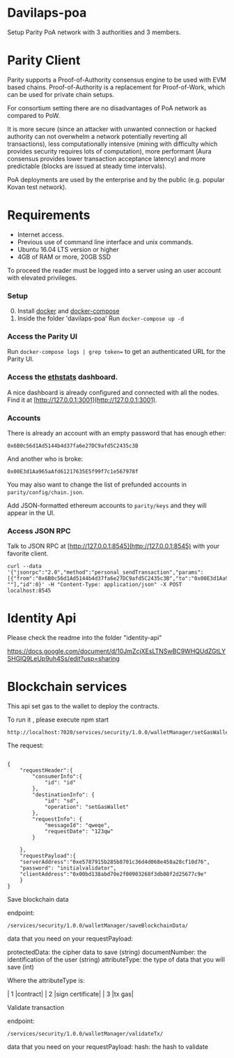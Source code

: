 # Davilaps-poa

Setup Parity PoA network with 3 authorities and 3 members.

# Parity Client


Parity supports a Proof-of-Authority consensus engine to be used with EVM based chains. Proof-of-Authority is a replacement for Proof-of-Work, which can be used for private chain setups.

For consortium setting there are no disadvantages of PoA network as compared to PoW.

 It is more secure (since an attacker with unwanted connection or hacked authority can not overwhelm a network potentially reverting all transactions), less computationally intensive (mining with difficulty which provides security requires lots of computation), more performant (Aura consensus provides lower transaction acceptance latency) and more predictable (blocks are issued at steady time intervals).

PoA deployments are used by the enterprise and by the public (e.g. popular Kovan test network).

# Requirements

- Internet access.
- Previous use of command line interface and unix commands.
- Ubuntu 16.04 LTS version or higher
- 4GB of RAM or more, 20GB SSD

To proceed the reader must be logged into a server using an user account with elevated privileges.


### Setup

0. Install [docker](https://docs.docker.com/engine/installation/) and [docker-compose](https://docs.docker.com/compose/install/)
2. Inside the folder 'davilaps-poa' Run `docker-compose up -d`

### Access the Parity UI
Run `docker-compose logs | grep token=` to get an authenticated URL for the Parity UI.

### Access the [ethstats](https://github.com/cubedro/eth-netstats) dashboard.
A nice dashboard is already configured and connected with all the nodes.
Find it at [http://127.0.0.1:3001](http://127.0.0.1:3001).

### Accounts
There is already an account with an empty password that has enough ether:

```
0x6B0c56d1Ad5144b4d37fa6e27DC9afd5C2435c3B
```

And another who is broke:
```
0x00E3d1Aa965aAfd61217635E5f99f7c1e567978f
```

You may also want to change the list of prefunded accounts in `parity/config/chain.json`.

Add JSON-formatted ethereum accounts to `parity/keys` and they will appear in the UI.

### Access JSON RPC 
Talk to JSON RPC at [http://127.0.0.1:8545](http://127.0.0.1:8545) with your favorite client.


```
curl --data '{"jsonrpc":"2.0","method":"personal_sendTransaction","params":[{"from":"0x6B0c56d1Ad5144b4d37fa6e27DC9afd5C2435c3B","to":"0x00E3d1Aa965aAfd61217635E5f99f7c1e567978f","value":"0xde0b6b3a7640000"}, ""],"id":0}' -H "Content-Type: application/json" -X POST localhost:8545
```

# Identity Api

Please check the readme into the folder "identity-api"

https://docs.google.com/document/d/10JmZcjXEsLTNSwBC9WHQUdZGtLYSHGlQ9LeUp9uh4Ss/edit?usp=sharing

# Blockchain services

This api set gas to the wallet to deploy the contracts.

To run it , please execute npm start 

```
http://localhost:7020/services/security/1.0.0/walletManager/setGasWallet/
```

The request:

```

{
	"requestHeader":{
		"consumerInfo":{
			"id": "id"
		},
		"destinationInfo": {
			"id": "sd",
			"operation": "setGasWallet"
		},
		"requestInfo": {
			"messageId": "qweqe",
			"requestDate": "123qw"
		}
		
	},
	"requestPayload":{
	"serverAddress":"0xe5787915b285b8701c36d4d068e458a28cf10d76",
	"password": "initialvalidator",
	"clientAddress":"0x00bd138abd70e2f00903268f3db08f2d25677c9e"
	}
}
```

Save blockchain data

endpoint:

```
/services/security/1.0.0/walletManager/saveBlockchainData/

```

data that you need on your requestPayload:

protectedData: the cipher data to save (string)
documentNumber: the identification of the user (string)
attributeType: the type of data that you will save (int)

Where the attributeType is:

| 1 |contract|
| 2 |sign certificate|
| 3 |tx gas| 


Validate transaction 

endpoint: 

```
/services/security/1.0.0/walletManager/validateTx/
```

data that you need on your requestPayload:
hash: the hash to validate

